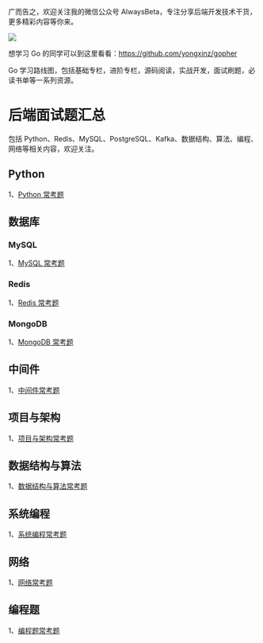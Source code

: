 广而告之，欢迎关注我的微信公众号 AlwaysBeta，专注分享后端开发技术干货，更多精彩内容等你来。

![](http://ww1.sinaimg.cn/large/0061a0TTgy1gaqr087j9xj3076076wex.jpg)

想学习 Go 的同学可以到这里看看：https://github.com/yongxinz/gopher

Go 学习路线图，包括基础专栏，进阶专栏，源码阅读，实战开发，面试刷题，必读书单等一系列资源。

### 

# 后端面试题汇总

包括 Python、Redis、MySQL、PostgreSQL、Kafka、数据结构、算法、编程、网络等相关内容，欢迎关注。

## Python

1、[Python 常考题](https://github.com/yongxinz/backend-interview/tree/master/Python)

## 数据库
### MySQL

1、[MySQL 常考题](https://github.com/yongxinz/backend-interview/tree/master/MySQL)

### Redis

1、[Redis 常考题](https://github.com/yongxinz/backend-interview/tree/master/Redis)

### MongoDB

1、[MongoDB 常考题](https://github.com/yongxinz/backend-interview/tree/master/MongoDB)

## 中间件

1、[中间件常考题]()

## 项目与架构

1、[项目与架构常考题]()

## 数据结构与算法

1、[数据结构与算法常考题](https://github.com/yongxinz/backend-interview/tree/master/%E6%95%B0%E6%8D%AE%E7%BB%93%E6%9E%84%E4%B8%8E%E7%AE%97%E6%B3%95)

## 系统编程

1、[系统编程常考题](https://github.com/yongxinz/backend-interview/tree/master/%E7%B3%BB%E7%BB%9F%E7%BC%96%E7%A8%8B)

## 网络

1、[网络常考题](https://github.com/yongxinz/backend-interview/tree/master/%E7%BD%91%E7%BB%9C)

## 编程题

1、[编程题常考题](https://github.com/yongxinz/backend-interview/tree/master/%E7%BC%96%E7%A8%8B%E9%A2%98)
